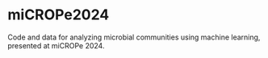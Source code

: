 # miCROPe2024
Code and data for analyzing microbial communities using machine learning, presented at miCROPe 2024.
